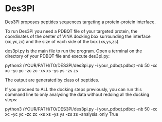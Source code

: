 # Des3PI

Des3PI proposes peptides sequences targeting a protein-protein interface.

To run Des3PI you need a PDBQT file of your targeted protein, the coordinates of the center of VINA docking box surrounding the interface (xc,yc,zc) and the size of each side of the box (xs,ys,zs).

des3pi.py is the main file to run the program. Open a terminal on the directory of your PDBQT file and execute des3pi.py:

python3 /YOUR/PATH/TO/DES3PI/des3pi.py -i your_pdbqt.pdbqt -nb 50 -xc xc -yc yc -zc zc -xs xs -ys ys -zs zs

The output are generated by class of peptides.

If you proceed to ALL the docking steps previously, you can run this command line to only analysing the data without redoing all the docking steps:

python3 /YOUR/PATH/TO/DES3PI/des3pi.py -i your_pdbqt.pdbqt -nb 50 -xc xc -yc yc -zc zc -xs xs -ys ys -zs zs -analysis_only True
